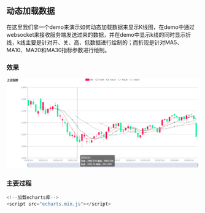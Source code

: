 ## 动态加载数据

在这里我们拿一个demo来演示如何动态加载数据来显示K线图，在demo中通过websocket来接收服务端发送过来的数据，并在demo中显示k线的同时显示折线，k线主要是针对开、关、高、低数据进行绘制的；而折现是针对MA5、MA10、MA20和MA30指标参数进行绘制。

### 效果

![](/assets/dynamic-K.png)

### 主要过程

```js
<!--加载echarts库-->
<script src="echarts.min.js"></script>
```



